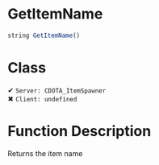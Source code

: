 # GetItemName
```js
string GetItemName()
```
# Class
✔ `Server: CDOTA_ItemSpawner`  
✖ `Client: undefined`  

# Function Description
Returns the item name
